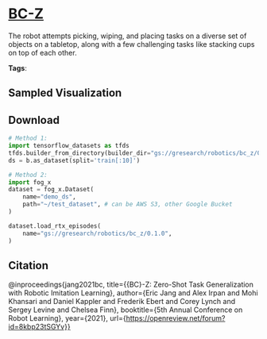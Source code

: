 # [BC-Z](././pages/datasets/bc_z.md)

The robot attempts picking, wiping, and placing tasks on a diverse set of objects on a tabletop, along with a few challenging tasks like stacking cups on top of each other.

**Tags**: 

## Sampled Visualization



## Download


```python
# Method 1: 
import tensorflow_datasets as tfds
tfds.builder_from_directory(builder_dir="gs://gresearch/robotics/bc_z/0.1.0")
ds = b.as_dataset(split='train[:10]')

# Method 2:
import fog_x
dataset = fog_x.Dataset(
    name="demo_ds",
    path="~/test_dataset", # can be AWS S3, other Google Bucket
)  

dataset.load_rtx_episodes(
    name="gs://gresearch/robotics/bc_z/0.1.0",
)
```


## Citation

@inproceedings{jang2021bc,
title={{BC}-Z: Zero-Shot Task Generalization with Robotic Imitation Learning},
author={Eric Jang and Alex Irpan and Mohi Khansari and Daniel Kappler and Frederik Ebert and Corey Lynch and Sergey Levine and Chelsea Finn},
booktitle={5th Annual Conference on Robot Learning},
year={2021},
url={https://openreview.net/forum?id=8kbp23tSGYv}}